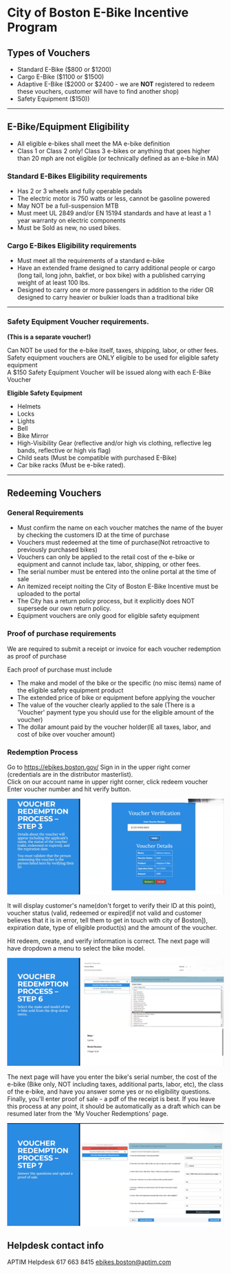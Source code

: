 # City of Boston E-Bike Incentive Program
## Types of Vouchers
* Standard E-Bike ($800 or $1200)  
* Cargo E-Bike ($1100 or $1500)  
* Adaptive E-Bike ($2000 or $2400 - we are **NOT** registered to redeem these vouchers, customer will have to find another shop)  
* Safety Equipment ($150))

---

## E-Bike/Equipment Eligibility
* All eligible e-bikes shall meet the MA e-bike definition  
* Class 1 or Class 2 only! Class 3 e-bikes or anything that goes higher than 20 mph are not eligible (or technically defined as an e-bike in MA)  

### Standard E-Bikes Eligibility requirements
* Has 2 or 3 wheels and fully operable pedals  
* The electric motor is 750 watts or less, cannot be gasoline powered  
* May NOT be a full-suspension MTB  
* Must meet UL 2849 and/or EN 15194 standards and have at least a 1 year warranty on electric components  
* Must be Sold as new, no used bikes.  

### Cargo E-Bikes Eligibility requirements
* Must meet all the requirements of a standard e-bike
* Have an extended frame designed to carry additional people or cargo (long tail, long john, bakfiet, or box bike) with a published carrying weight of at least 100 lbs.
* Designed to carry one or more passengers in addition to the rider OR designed to carry heavier or bulkier loads than a traditional bike

---

### Safety Equipment Voucher requirements.
**(This is a separate voucher!)**

Can NOT be used for the e-bike itself, taxes, shipping, labor, or other fees.  
Safety equipment vouchers are ONLY eligible to be used for eligible safety equipment  
A $150 Safety Equipment Voucher will be issued along with each E-Bike Voucher  

**Eligible Safety Equipment**  

* Helmets
* Locks
* Lights
* Bell
* Bike Mirror
* High-Visibility Gear (reflective and/or high vis clothing, reflective leg bands, reflective or high vis flag)   
* Child seats (Must be compatible with purchased E-Bike)
* Car bike racks (Must be e-bike rated).  


---


## Redeeming Vouchers

### General Requirements
* Must confirm the name on each voucher matches the name of the buyer by checking the customers ID at the time of purchase  
* Vouchers must redeemed at the time of purchase(Not retroactive to previously purchased bikes)
* Vouchers can only be applied to the retail cost of the e-bike or equipment and cannot include tax, labor, shipping, or other fees.
* The serial number must be entered into the online portal at the time of sale
* An  itemized receipt noiting the City of Boston E-Bike Incentive must be uploaded to the portal
* The City has a return policy process, but it explicitly does NOT supersede our own return policy. 
* Equipment vouchers are only good for eligible safety equipment 

### Proof of purchase requirements
We are required to submit a receipt or invoice for each voucher redemption as proof of purchase

Each proof of purchase must include
* The make and model of the bike or the specific (no misc items) name of the eligible safety equipment product
* The extended price of bike or equipment before applying the voucher
* The value of the voucher clearly applied to the sale (There is a 'Voucher' payment type you should use for the eligible amount of the voucher)
* The dollar amount paid by the voucher holder(IE all taxes, labor, and cost of bike over voucher amount)


### Redemption Process
Go to https://ebikes.boston.gov/ 
Sign in in the upper right corner (credentials are in the distributor masterlist).  
Click on our account name in upper right corner, click redeem voucher  
Enter voucher number and hit verify button.

![image](images\voucher2.PNG)

It will display customer's name(don't forget to verify their ID at this point), voucher status (valid, redeemed or expired[if not valid and customer believes that it is in error, tell them to get in touch with city of Boston]), expiration date, type of eligible product(s) and the amount of the voucher.  

Hit redeem, create, and verify information is correct. The next page will have dropdown a menu to select the bike model.

![image](images\voucher1.PNG)

The next page will have you enter the bike's serial number, the cost of the e-bike (Bike only, NOT including taxes, additional parts, labor, etc), the class of the e-bike, and have you answer some yes or no eligibility questions. Finally, you'll enter proof of sale - a pdf of the receipt is best. 
If you leave this process at any point, it should be automatically as a draft which can be resumed later from the 'My Voucher Redemptions' page.



![image](images\voucher3.PNG)


## Helpdesk contact info
APTIM Helpdesk
617 663 8415
ebikes.boston@aptim.com
